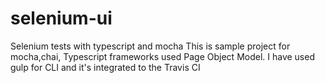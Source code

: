 # selenium-ui
Selenium tests with typescript and mocha
This is sample project for mocha,chai, Typescript frameworks used Page Object Model.
I have used gulp for CLI and it's integrated to the Travis CI 
